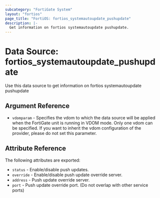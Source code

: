 ```yaml
---
subcategory: "FortiGate System"
layout: "fortios"
page_title: "FortiOS: fortios_systemautoupdate_pushupdate"
description: |-
  Get information on fortios systemautoupdate pushupdate.
---
```


# Data Source: fortios_systemautoupdate_pushupdate
Use this data source to get information on fortios systemautoupdate pushupdate

## Argument Reference


* `vdomparam` - Specifies the vdom to which the data source will be applied when the FortiGate unit is running in VDOM mode. Only one vdom can be specified. If you want to inherit the vdom configuration of the provider, please do not set this parameter.


## Attribute Reference

The following attributes are exported:

* `status` - Enable/disable push updates.
* `override` - Enable/disable push update override server.
* `address` - Push update override server.
* `port` - Push update override port. (Do not overlap with other service ports)

